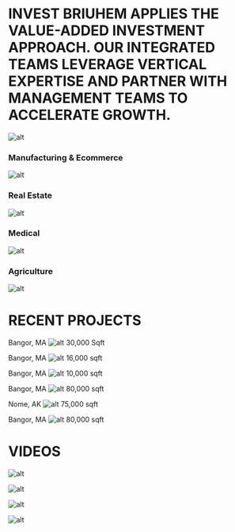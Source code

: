 # INVEST BRIUHEM APPLIES THE VALUE-ADDED INVESTMENT APPROACH. OUR INTEGRATED TEAMS LEVERAGE VERTICAL EXPERTISE AND PARTNER WITH MANAGEMENT TEAMS TO ACCELERATE GROWTH.
![alt](https://via.placeholder.com/90x90.png)




### Manufacturing & Ecommerce
![alt](https://via.placeholder.com/90x90.png)

### Real Estate
![alt](https://via.placeholder.com/90x90.png)

### Medical
![alt](https://via.placeholder.com/90x90.png)

### Agriculture
![alt](https://via.placeholder.com/90x90.png)



# RECENT PROJECTS

Bangor, MA
![alt](https://via.placeholder.com/220x220.png)
30,000 Sqft


Bangor, MA
![alt](https://via.placeholder.com/220x220.png)
16,000 sqft


Bangor, MA
![alt](https://via.placeholder.com/220x220.png)
10,000 sqft


Bangor, MA
![alt](https://via.placeholder.com/220x220.png)
80,000 sqft


Nome, AK
![alt](https://via.placeholder.com/220x220.png)
75,000 sqft


Bangor, MA
![alt](https://via.placeholder.com/220x220.png)
80,000 sqft


# VIDEOS

![alt](https://via.placeholder.com/1920x11080.png)

![alt](https://via.placeholder.com/1920x11080.png)

![alt](https://via.placeholder.com/1920x11080.png)

![alt](https://via.placeholder.com/1920x11080.png)



